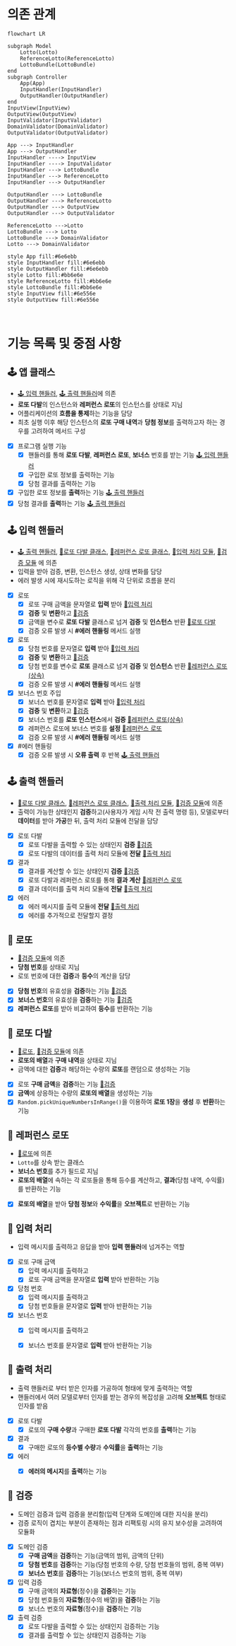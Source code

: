 # 의존 관계
```mermaid
flowchart LR

subgraph Model
    Lotto(Lotto)
    ReferenceLotto(ReferenceLotto)    
    LottoBundle(LottoBundle)
end
subgraph Controller
    App(App)
    InputHandler(InputHandler)
    OutputHandler(OutputHandler)
end
InputView(InputView)
OutputView(OutputView)
InputValidator(InputValidator)
DomainValidator(DomainValidator)
OutputValidator(OutputValidator)

App ---> InputHandler
App ---> OutputHandler
InputHandler ----> InputView
InputHandler ----> InputValidator
InputHandler ---> LottoBundle
InputHandler ---> ReferenceLotto
InputHandler ---> OutputHandler

OutputHandler ---> LottoBundle
OutputHandler ---> ReferenceLotto
OutputHandler ---> OutputView
OutputHandler ---> OutputValidator

ReferenceLotto --->Lotto
LottoBundle ---> Lotto
LottoBundle ---> DomainValidator
Lotto ---> DomainValidator

style App fill:#6e6ebb
style InputHandler fill:#6e6ebb
style OutputHandler fill:#6e6ebb
style Lotto fill:#bb6e6e
style ReferenceLotto fill:#bb6e6e
style LottoBundle fill:#bb6e6e
style InputView fill:#6e556e
style OutputView fill:#6e556e
```

<br>

# 기능 목록 및 중점 사항

## 🕹️ 앱 클래스

- [🕹️ 입력 핸들러](#-입력-핸들러), [🕹️ 출력 핸들러](#-출력-핸들러)에 의존
- **로또 다발**의 인스턴스와 **레퍼런스 로또**의 인스턴스를 상태로 지님   
- 어플리케이션의 **흐름을 통제**하는 기능을 담당
- 최초 실행 이후 해당 인스턴스의 **로또 구매 내역**과 **당첨 정보**를 출력하고자 하는 경우를 고려하여 메서드 구성

- [X] 프로그램 실행 기능
    - [X] 핸들러를 통해 **로또 다발**, **레퍼런스 로또**, **보너스** 번호를 받는 기능 [🕹️ 입력 핸들러](#-입력-핸들러)
    - [X] 구입한 로또 정보를 출력하는 기능
    - [X] 당첨 결과를 출력하는 기능
- [X] 구입한 로또 정보를 **출력**하는 기능 [🕹️ 출력 핸들러](#-출력-핸들러)
- [X] 당첨 결과를 **출력**하는 기능 [🕹️ 출력 핸들러](#-출력-핸들러)

## 🕹️ 입력 핸들러

- [🕹️ 출력 핸들러](#-출력-핸들러), [🔑로또 다발 클래스](#-로또-다발), [🔑레퍼런스 로또 클래스](#-레퍼런스-로또), [👀입력 처리 모듈](#-입력-처리), [🔧검증 모듈](#🔧-검증) 에 의존
- 입력을 받아 검증, 변환, 인스턴스 생성, 상태 변화를 담당
- 에러 발생 시에 재시도하는 로직을 위해 각 단위로 흐름을 분리

- [X] 로또
    - [X] 로또 구매 금액을 문자열로 **입력** 받아 [👀입력 처리](#-입력-처리)
    - [X] **검증** 및 **변환**하고 [🔧검증](#🔧-검증)
    - [X] 금액을 변수로 **로또 다발** 클래스로 넘겨 **검증** 및 **인스턴스** 반환 [🔑로또 다발](#-로또-다발)
    - [X] 검증 오류 발생 시 **#에러 핸들링** 메서드 실행
- [X] 로또
    - [X] 당첨 번호를 문자열로 **입력** 받아 [👀입력 처리](#-입력-처리)
    - [X] **검증** 및 **변환**하고 [🔧검증](#🔧-검증)
    - [X] 당첨 번호를 변수로 **로또** 클래스로 넘겨 **검증** 및 **인스턴스** 반환 [🔑레퍼런스 로또(상속)](#-레퍼런스-로또)
    - [X] 검증 오류 발생 시 **#에러 핸들링** 메서드 실행
- [X] 보너스 번호 주입
    - [X] 보너스 번호를 문자열로 **입력** 받아 [👀입력 처리](#-입력-처리)
    - [X] **검증** 및 **변환**하고 [🔧검증](#🔧-검증)
    - [X] 보너스 번호를 **로또 인스턴스**에서 **검증** [🔑레퍼런스 로또(상속)](#-레퍼런스-로또)
    - [X] 레퍼런스 로또에 보너스 번호를 **설정** [🔑레퍼런스 로또](#-레퍼런스-로또)
    - [X] 검증 오류 발생 시 **#에러 핸들링** 메서드 실행
- [X] #에러 핸들링
    - [X] 검증 오류 발생 시 **오류 출력**  후 반복 [🕹️ 출력 핸들러](#-출력-핸들러)

## 🕹️ 출력 핸들러
- [🔑로또 다발 클래스](#-로또-다발), [🔑레퍼런스 로또 클래스](#-레퍼런스-로또), [👀출력 처리 모듈](#-출력-처리), [🔧검증 모듈](#-검증)에 의존
- 출력이 가능한 상태인지 **검증**하고(사용자가 게임 시작 전 출력 명령 등), 모델로부터 **데이터**를 받아 **가공**한 뒤, 출력 처리 모듈에 전달을 담당

- [X] 로또 다발
    - [X] 로또 다발을 출력할 수 있는 상태인지 **검증** [🔧검증](#-검증)
    - [X] 로또 다발의 데이터를 출력 처리 모듈에 **전달** [👀출력 처리](#-출력-처리)
- [X] 결과
    - [X] 결과를 계산할 수 있는 상태인지 **검증** [🔧검증](#-검증)
    - [X] 로또 다발과 레퍼런스 로또를 통해 **결과 계산** [🔑레퍼런스 로또](#-레퍼런스-로또)
    - [X] 결과 데이터를 출력 처리 모듈에 **전달** [👀출력 처리](#-출력-처리)
- [X] 에러
    - [X] 에러 메시지를 출력 모듈에 **전달** [👀출력 처리](#-출력-처리)
    - [X] 에러를 추가적으로 전달할지 결정

## 🔑 로또

- [🔧검증 모듈](#-검증)에 의존
- **당첨 번호**를 상태로 지님
- 로또 번호에 대한 **검증**과 **등수**의 계산을 담당

- [X] **당첨 번호**의 유효성을 **검증**하는 기능 [🔧검증](#-검증)
- [X] **보너스 번호**의 유효성을 **검증**하는 기능 [🔧검증](#-검증)
- [X] **레퍼런스 로또**를 받아 비교하여 **등수**를 반환하는 기능

## 🔑 로또 다발

- [🔑로또](#-로또), [🔧검증 모듈](#-검증)에 의존  
- **로또의 배열**과 **구매 내역**을 상태로 지님
- 금액에 대한 **검증**과 해당하는 수량의 **로또**를 랜덤으로 생성하는 기능

- [X] 로또 **구매 금액**을 **검증**하는 기능 [🔧검증](#-검증)
- [X] **금액**에 상응하는 수량의 **로또의 배열**을 생성하는 기능
- [X] `Random.pickUniqueNumbersInRange()`을 이용하여 **로또 1장**을 **생성** 후 **반환**하는 기능

## 🔑 레퍼런스 로또

- [🔑로또](#-로또)에 의존  
- `Lotto`를 상속 받는 클래스
- **보너스 번호**를 추가 필드로 지님
- **로또의 배열**에 속하는 각 로또들을 통해 등수를 계산하고, **결과**(당첨 내역, 수익률)를 반환하는 기능

- [X] **로또의 배열**을 받아 **당첨 정보**와 **수익률**을 **오브젝트**로 반환하는 기능

## 👀 입력 처리

- 입력 메시지를 출력하고 응답을 받아 **입력 핸들러**에 넘겨주는 역할

- [X] 로또 구매 금액
    - [X] 입력 메시지를 출력하고
    - [X] 로또 구매 금액을 문자열로 **입력** 받아 반환하는 기능
- [X] 당첨 번호
    - [X] 입력 메시지를 출력하고
    - [X] 당첨 번호들을 문자열로 **입력** 받아 반환하는 기능
- [X] 보너스 번호
    - [X] 입력 메시지를 출력하고
    - [X] 보너스 번호를 문자열로 **입력** 받아 반환하는 기능


## 👀 출력 처리

- 출력 핸들러로 부터 받은 인자를 가공하여 형태에 맞게 출력하는 역할
- 핸들러에서 여러 모델로부터 인자를 받는 경우의 복잡성을 고려해 **오브젝트** 형태로 인자를 받음

- [X] 로또 다발
    - [X] 로또의 **구매 수량**과 구매한 **로또 다발** 각각의 번호를 **출력**하는 기능
- [X] 결과
    - [X] 구매한 로또의 **등수별 수량**과 **수익률**을 **출력**하는 기능
- [X] 에러
    - [X] **에러의 메시지**를 **출력**하는 기능


## 🔧 검증

- 도메인 검증과 입력 검증을 분리함(입력 단계와 도메인에 대한 지식을 분리)
- 검증 로직이 겹치는 부분이 존재하는 점과 리팩토링 시의 유지 보수성을 고려하여 모듈화

- [X] 도메인 검증
    - [X] **구매 금액**을 **검증**하는 기능(금액의 범위, 금액의 단위)
    - [X] **당첨 번호**를 **검증**하는 기능(당첨 번호의 수량, 당첨 번호들의 범위, 중복 여부)
    - [X] **보너스 번호**를 **검증**하는 기능(보너스 번호의 범위, 중복 여부)
- [X] 입력 검증
    - [X] 구매 금액의 **자료형**(정수)을 **검증**하는 기능
    - [X] 당첨 번호들의 **자료형**(정수의 배열)을 **검증**하는 기능
    - [X] 보너스 번호의 **자료형**(정수)을 **검증**하는 기능
- [X] 출력 검증
    - [X] 로또 다발을 출력할 수 있는 상태인지 검증하는 기능
    - [X] 결과를 출력할 수 있는 상태인지 검증하는 기능